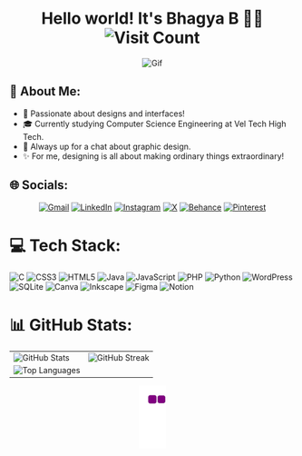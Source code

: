 <h1 align="center">
  Hello world! It's Bhagya B 👋🏼 <br>
  <img src="https://visitcount.itsvg.in/api?id=Bhagya-06&icon=0&color=10" alt="Visit Count" >
</h1>

<div align="center">
  <img src="https://i.giphy.com/media/v1.Y2lkPTc5MGI3NjExMWd6bWwwMmkyM2szcmFtb3dmMDUycjQzYWU2emRxYXJ6ZXYyZzliaiZlcD12MV9pbnRlcm5hbF9naWZfYnlfaWQmY3Q9Zw/L1R1tvI9svkIWwpVYr/giphy.gif" alt="Gif" >
</div>

<h2 style="flex: 1; border:none; text-decoration: none;">💫 About Me:</h2>

- 🤩 Passionate about designs and interfaces!
- 🎓 Currently studying Computer Science Engineering at Vel Tech High Tech.
- 💬 Always up for a chat about graphic design.
- ✨ For me, designing is all about making ordinary things extraordinary!

## 🌐 Socials:

<div align="center">
  <a href="mailto:bhagya6balaji@gmail.com"><img alt="Gmail" src="https://img.shields.io/badge/Gmail-D14836?style=for-the-badge&logo=gmail&logoColor=white" /></a>
  <a href="https://www.linkedin.com/in/bhagya-b-designer/"><img alt="LinkedIn" src="https://img.shields.io/badge/linkedin-%230077B5.svg?style=for-the-badge&logo=linkedin&logoColor=white" /></a>
  <a href="https://instagram.com/bhagya._.63"><img alt="Instagram" src="https://img.shields.io/badge/instagram-%23E4405F.svg?style=for-the-badge&logo=Instagram&logoColor=white" /></a>
  <a href="https://x.com/https://x.com/Bhagya77425867"><img alt="X" src="https://img.shields.io/badge/x-%231DA1F2.svg?style=for-the-badge&logo=x&logoColor=white" /></a>
  <a href="https://www.behance.net/bhagyabalaji"><img alt="Behance" src="https://img.shields.io/badge/Behance-1769ff?style=for-the-badge&logo=behance&logoColor=white" /></a>
  <a href="https://pinterest.com/https://in.pinterest.com/bhagya6balaji/"><img alt="Pinterest" src="https://img.shields.io/badge/Pinterest-%23E60023.svg?style=for-the-badge&logo=Pinterest&logoColor=white" /></a>
</div>


# 💻 Tech Stack:
![C](https://img.shields.io/badge/c-%2300599C.svg?style=for-the-badge&logo=c&logoColor=white)
![CSS3](https://img.shields.io/badge/css3-%231572B6.svg?style=for-the-badge&logo=css3&logoColor=white)
![HTML5](https://img.shields.io/badge/html5-%23E34F26.svg?style=for-the-badge&logo=html5&logoColor=white)
![Java](https://img.shields.io/badge/java-%23ED8B00.svg?style=for-the-badge&logo=openjdk&logoColor=white)
![JavaScript](https://img.shields.io/badge/javascript-%23323330.svg?style=for-the-badge&logo=javascript&logoColor=%23F7DF1E)
![PHP](https://img.shields.io/badge/php-%23777BB4.svg?style=for-the-badge&logo=php&logoColor=white)
![Python](https://img.shields.io/badge/python-3670A0?style=for-the-badge&logo=python&logoColor=ffdd54)
![WordPress](https://img.shields.io/badge/WordPress-%23117AC9.svg?style=for-the-badge&logo=WordPress&logoColor=white)
![SQLite](https://img.shields.io/badge/sqlite-%2307405e.svg?style=for-the-badge&logo=sqlite&logoColor=white)
![Canva](https://img.shields.io/badge/Canva-%2300C4CC.svg?style=for-the-badge&logo=Canva&logoColor=white)
![Inkscape](https://img.shields.io/badge/Inkscape-e0e0e0?style=for-the-badge&logo=inkscape&logoColor=080A13)
![Figma](https://img.shields.io/badge/figma-%23F24E1E.svg?style=for-the-badge&logo=figma&logoColor=white)
![Notion](https://img.shields.io/badge/Notion-%23000000.svg?style=for-the-badge&logo=notion&logoColor=white)

# 📊 GitHub Stats:

<div align="center">
  <table>
    <tr>
      <td>
        <img src="https://github-readme-stats.vercel.app/api?username=Bhagya-06&theme=radical&hide_border=false&include_all_commits=false&count_private=false" alt="GitHub Stats">
      </td>
      <td>
        <img src="https://github-readme-streak-stats.herokuapp.com/?user=Bhagya-06&theme=radical&hide_border=false" alt="GitHub Streak">
      </td>
    </tr>
    <tr>
      <td>
        <img src="https://github-readme-stats.vercel.app/api/top-langs/?username=Bhagya-06&theme=radical&hide_border=false&include_all_commits=false&count_private=false&layout=compact" alt="Top Languages">
      </td>
    </tr>
  </table>

![snake gif](https://github.com/Bhagya-06/Bhagya-06/blob/output/github-contribution-grid-snake.gif)
  
</div>


